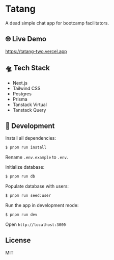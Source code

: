 # Tatang

A dead simple chat app for bootcamp facilitators.

## 🌐 Live Demo

https://tatang-two.vercel.app

## 🛸 Tech Stack

- Next.js
- Tailwind CSS
- Postgres
- Prisma
- Tanstack Virtual
- Tanstack Query

## 🔩 Development

Install all dependencies:

```sh
$ pnpm run install
```

Rename `.env.example` to `.env`.

Initialize database:

```sh
$ pnpm run db
```

Populate database with users:

```sh
$ pnpm run seed:user
```

Run the app in development mode:

```sh
$ pnpm run dev
```

Open `http://localhost:3000`

## License

MIT
